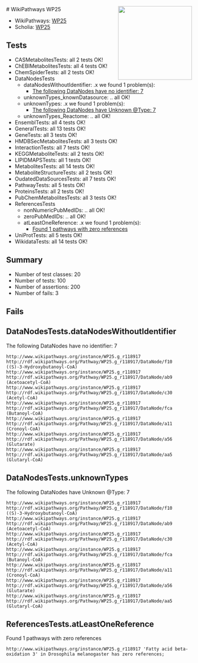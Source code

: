 <img style="float: right; width: 200px" src="https://upload.wikimedia.org/wikipedia/commons/thumb/8/83/Wplogo_with_text_500.png/640px-Wplogo_with_text_500.png" />
# WikiPathways WP25

* WikiPathways: [WP25](https://identifiers.org/wikipathways:WP25)
* Scholia: [WP25](https://scholia.toolforge.org/wikipathways/WP25)
## Tests
* CASMetabolitesTests: all 2 tests OK!
* ChEBIMetabolitesTests: all 4 tests OK!
* ChemSpiderTests: all 2 tests OK!
* DataNodesTests
    * dataNodesWithoutIdentifier: .x we found 1 problem(s):
        * [The following DataNodes have no identifier: 7](#d2d32fa6)
    * unknownTypes_knownDatasource: .. all OK!
    * unknownTypes: .x we found 1 problem(s):
        * [The following DataNodes have Unknown @Type: 7](#839973e5)
    * unknownTypes_Reactome: .. all OK!
* EnsemblTests: all 4 tests OK!
* GeneralTests: all 13 tests OK!
* GeneTests: all 3 tests OK!
* HMDBSecMetabolitesTests: all 3 tests OK!
* InteractionTests: all 7 tests OK!
* KEGGMetaboliteTests: all 2 tests OK!
* LIPIDMAPSTests: all 1 tests OK!
* MetabolitesTests: all 14 tests OK!
* MetaboliteStructureTests: all 2 tests OK!
* OudatedDataSourcesTests: all 7 tests OK!
* PathwayTests: all 5 tests OK!
* ProteinsTests: all 2 tests OK!
* PubChemMetabolitesTests: all 3 tests OK!
* ReferencesTests
    * nonNumericPubMedIDs: .. all OK!
    * zeroPubMedIDs: .. all OK!
    * atLeastOneReference: .x we found 1 problem(s):
        * [Found 1 pathways with zero references](#35eb778e)
* UniProtTests: all 5 tests OK!
* WikidataTests: all 14 tests OK!


## Summary

* Number of test classes: 20
* Number of tests: 100
* Number of assertions: 200
* Number of fails: 3

## Fails

<a name="d2d32fa6" />

## DataNodesTests.dataNodesWithoutIdentifier

The following DataNodes have no identifier: 7
```
http://www.wikipathways.org/instance/WP25.g_r118917 http://rdf.wikipathways.org/Pathway/WP25.g_r118917/DataNode/f10 ((S)-3-Hydroxybutanoyl-CoA)
http://www.wikipathways.org/instance/WP25.g_r118917 http://rdf.wikipathways.org/Pathway/WP25.g_r118917/DataNode/ab9 (Acetoacetyl-CoA)
http://www.wikipathways.org/instance/WP25.g_r118917 http://rdf.wikipathways.org/Pathway/WP25.g_r118917/DataNode/c30 (Acetyl-CoA)
http://www.wikipathways.org/instance/WP25.g_r118917 http://rdf.wikipathways.org/Pathway/WP25.g_r118917/DataNode/fca (Butanoyl-CoA)
http://www.wikipathways.org/instance/WP25.g_r118917 http://rdf.wikipathways.org/Pathway/WP25.g_r118917/DataNode/a11 (Cronoyl-CoA)
http://www.wikipathways.org/instance/WP25.g_r118917 http://rdf.wikipathways.org/Pathway/WP25.g_r118917/DataNode/a56 (Glutarate)
http://www.wikipathways.org/instance/WP25.g_r118917 http://rdf.wikipathways.org/Pathway/WP25.g_r118917/DataNode/aa5 (Glutaryl-CoA)
```

<a name="839973e5" />

## DataNodesTests.unknownTypes

The following DataNodes have Unknown @Type: 7
```
http://www.wikipathways.org/instance/WP25.g_r118917 http://rdf.wikipathways.org/Pathway/WP25.g_r118917/DataNode/f10 ((S)-3-Hydroxybutanoyl-CoA)
http://www.wikipathways.org/instance/WP25.g_r118917 http://rdf.wikipathways.org/Pathway/WP25.g_r118917/DataNode/ab9 (Acetoacetyl-CoA)
http://www.wikipathways.org/instance/WP25.g_r118917 http://rdf.wikipathways.org/Pathway/WP25.g_r118917/DataNode/c30 (Acetyl-CoA)
http://www.wikipathways.org/instance/WP25.g_r118917 http://rdf.wikipathways.org/Pathway/WP25.g_r118917/DataNode/fca (Butanoyl-CoA)
http://www.wikipathways.org/instance/WP25.g_r118917 http://rdf.wikipathways.org/Pathway/WP25.g_r118917/DataNode/a11 (Cronoyl-CoA)
http://www.wikipathways.org/instance/WP25.g_r118917 http://rdf.wikipathways.org/Pathway/WP25.g_r118917/DataNode/a56 (Glutarate)
http://www.wikipathways.org/instance/WP25.g_r118917 http://rdf.wikipathways.org/Pathway/WP25.g_r118917/DataNode/aa5 (Glutaryl-CoA)
```

<a name="35eb778e" />

## ReferencesTests.atLeastOneReference

Found 1 pathways with zero references
```
http://www.wikipathways.org/instance/WP25.g_r118917 'Fatty acid beta-oxidation 3' in Drosophila melanogaster has zero references; 
```

